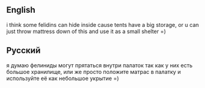 ## English
i think some felidins can hide inside cause tents have a big storage, or u can just throw mattress down of this and use it as a small shelter =)


## Русский
я думаю фелиниды могут прятаться внутри палаток так как у них есть большое хранилище, или же просто положите матрас в палатку и используйте её как небольшое укрытие =)